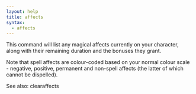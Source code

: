 ```yaml
---
layout: help
title: affects
syntax:
  - affects
---
```


This command will list any magical affects currently on your character, along 
with their remaining duration and the bonuses they grant.

Note that spell affects are colour-coded based on your normal colour scale - 
negative, positive, permanent and non-spell affects (the latter of which 
cannot be dispelled).

See also: clearaffects
